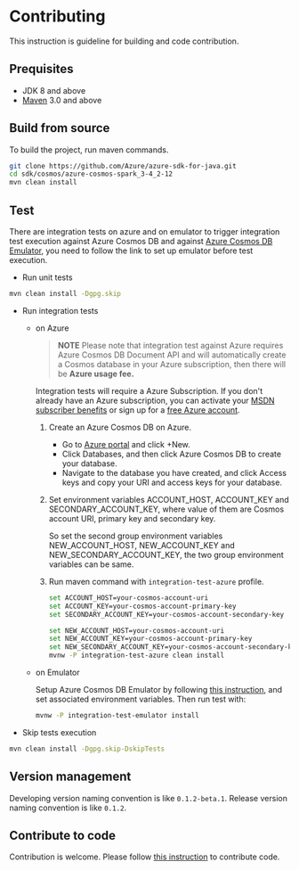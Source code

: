 # Contributing
This instruction is guideline for building and code contribution.

## Prequisites
- JDK 8 and above
- [Maven](https://maven.apache.org/) 3.0 and above

## Build from source
To build the project, run maven commands.

```bash
git clone https://github.com/Azure/azure-sdk-for-java.git 
cd sdk/cosmos/azure-cosmos-spark_3-4_2-12
mvn clean install
```

## Test
There are integration tests on azure and on emulator to trigger integration test execution
against Azure Cosmos DB and against 
[Azure Cosmos DB Emulator](https://docs.microsoft.com/azure/cosmos-db/local-emulator), you need to 
follow the link to set up emulator before test execution.

- Run unit tests
```bash
mvn clean install -Dgpg.skip
```

- Run integration tests
   - on Azure 
     >**NOTE** Please note that integration test against Azure requires Azure Cosmos DB Document 
     >API and will automatically create a Cosmos database in your Azure subscription, then there 
     >will be **Azure usage fee.**
 
     Integration tests will require a Azure Subscription. If you don't already have an Azure 
     subscription, you can activate your
      [MSDN subscriber benefits](https://azure.microsoft.com/pricing/member-offers/msdn-benefits-details/) 
      or sign up for a [free Azure account](https://azure.microsoft.com/free/). 
  
     1. Create an Azure Cosmos DB on Azure.
        - Go to [Azure portal](https://portal.azure.com/) and click +New.
        - Click Databases, and then click Azure Cosmos DB to create your database. 
        - Navigate to the database you have created, and click Access keys and copy your 
        URI and access keys for your database.
  
     2. Set environment variables ACCOUNT_HOST, ACCOUNT_KEY and SECONDARY_ACCOUNT_KEY, where value 
     of them are Cosmos account URI, primary key and secondary key. 
     
        So set the 
        second group environment variables NEW_ACCOUNT_HOST, NEW_ACCOUNT_KEY and 
        NEW_SECONDARY_ACCOUNT_KEY, the two group environment variables can be same.
     3. Run maven command with `integration-test-azure` profile. 
  
        ```bash
        set ACCOUNT_HOST=your-cosmos-account-uri
        set ACCOUNT_KEY=your-cosmos-account-primary-key
        set SECONDARY_ACCOUNT_KEY=your-cosmos-account-secondary-key
        
        set NEW_ACCOUNT_HOST=your-cosmos-account-uri
        set NEW_ACCOUNT_KEY=your-cosmos-account-primary-key
        set NEW_SECONDARY_ACCOUNT_KEY=your-cosmos-account-secondary-key
        mvnw -P integration-test-azure clean install
        ```
        
   - on Emulator
   
     Setup Azure Cosmos DB Emulator by following 
     [this instruction](https://docs.microsoft.com/azure/cosmos-db/local-emulator), and set 
     associated environment variables. Then run test with:
     ```bash
     mvnw -P integration-test-emulator install
     ```


- Skip tests execution
```bash
mvn clean install -Dgpg.skip-DskipTests
```

## Version management
Developing version naming convention is like `0.1.2-beta.1`. Release version naming convention is like `0.1.2`. 

## Contribute to code
Contribution is welcome. Please follow 
[this instruction](https://github.com/Azure/azure-sdk-for-java/blob/main/CONTRIBUTING.md) to contribute code.
